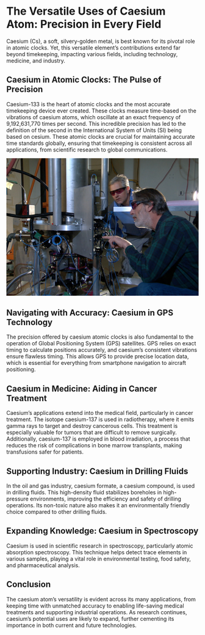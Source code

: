 <!DOCTYPE html>
<html lang="en-US">
<head>
<meta charset="utf-8">
<meta name="keywords" content="Python List Comprehension"/>
<meta name="Description" content="Python List Comprehension"/>
      
<meta name="viewport" content="width=device-width, initial-scale=1, shrink-to-fit=no">
<link rel="stylesheet" href="https://stackpath.bootstrapcdn.com/bootstrap/4.3.1/css/bootstrap.min.css" integrity="sha384-ggOyR0iXCbMQv3Xipma34MD+dH/1fQ784/j6cY/iJTQUOhcWr7x9JvoRxT2MZw1T" crossorigin="anonymous">
</head>
<body>

<h1>The Versatile Uses of Caesium Atom: Precision in Every Field</h1>
<p>Caesium (Cs), a soft, silvery-golden metal, is best known for its pivotal role in atomic clocks. Yet, this versatile element’s contributions extend far beyond timekeeping, impacting various fields, including technology, medicine, and industry.</p>

<h2>Caesium in Atomic Clocks: The Pulse of Precision</h2>
<p>Caesium-133 is the heart of atomic clocks and the most accurate timekeeping device ever created. These clocks measure time-based on the vibrations of caesium atoms, which oscillate at an exact frequency of 9,192,631,770 times per second. This incredible precision has led to the definition of the second in the International System of Units (SI) being based on cesium. These atomic clocks are crucial for maintaining accurate time standards globally, ensuring that timekeeping is consistent across all applications, from scientific research to global communications.</p>

<img src="/fig/NIST-F2_cesium_fountain_atomic_clock.jpg">

<h2>Navigating with Accuracy: Caesium in GPS Technology</h2>
<p>The precision offered by caesium atomic clocks is also fundamental to the operation of Global Positioning System (GPS) satellites. GPS relies on exact timing to calculate positions accurately, and caesium’s consistent vibrations ensure flawless timing. This allows GPS to provide precise location data, which is essential for everything from smartphone navigation to aircraft positioning.</p>

<h2>Caesium in Medicine: Aiding in Cancer Treatment</h2>
<p>Caesium’s applications extend into the medical field, particularly in cancer treatment. The isotope caesium-137 is used in radiotherapy, where it emits gamma rays to target and destroy cancerous cells. This treatment is especially valuable for tumors that are difficult to remove surgically. Additionally, caesium-137 is employed in blood irradiation, a process that reduces the risk of complications in bone marrow transplants, making transfusions safer for patients.</p>

<h2>Supporting Industry: Caesium in Drilling Fluids</h2>
<p>In the oil and gas industry, caesium formate, a caesium compound, is used in drilling fluids. This high-density fluid stabilizes boreholes in high-pressure environments, improving the efficiency and safety of drilling operations. Its non-toxic nature also makes it an environmentally friendly choice compared to other drilling fluids.</p>

<h2>Expanding Knowledge: Caesium in Spectroscopy</h2>
<p>Caesium is used in scientific research in spectroscopy, particularly atomic absorption spectroscopy. This technique helps detect trace elements in various samples, playing a vital role in environmental testing, food safety, and pharmaceutical analysis.</p>

<h2>Conclusion</h2>
<p>The caesium atom’s versatility is evident across its many applications, from keeping time with unmatched accuracy to enabling life-saving medical treatments and supporting industrial operations. As research continues, caesium’s potential uses are likely to expand, further cementing its importance in both current and future technologies.</p>

</body>
</html>
